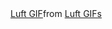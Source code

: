 <div class="tenor-gif-embed" data-postid="26815485" data-share-method="host" data-aspect-ratio="2.01258" data-width="100%"><a href="https://tenor.com/view/luft-gif-26815485">Luft GIF</a>from <a href="https://tenor.com/search/luft-gifs">Luft GIFs</a></div> <script type="text/javascript" async src="https://tenor.com/embed.js"></script>

<!---
virMavr/virMavr is a ✨ special ✨ repository because its `README.md` (this file) appears on your GitHub profile.
You can click the Preview link to take a look at your changes.
--->
